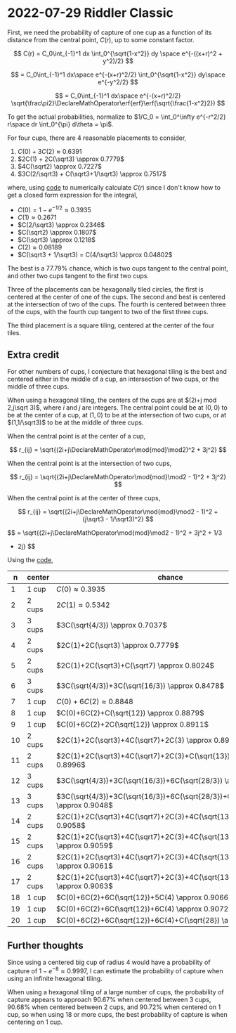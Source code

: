 2022-07-29 Riddler Classic
==========================
First, we need the probability of capture of one cup as a function of
its distance from the central point, $C(r)$, up to some constant
factor.

$$ C(r) = C_0\int_{-1}^1 dx \int_0^{\sqrt{1-x^2}} dy \space e^{-((x+r)^2 + y^2)/2} $$

$$  = C_0\int_{-1}^1 dx\space e^{-(x+r)^2/2} \int_0^{\sqrt{1-x^2}} dy\space e^{-y^2/2} $$

$$ = C_0\int_{-1}^1 dx\space e^{-(x+r)^2/2} \sqrt{\frac\pi2}\DeclareMathOperator\erf{erf}\erf(\sqrt{\frac{1-x^2}2}) $$

To get the actual probabilities, normalize to
$1/C_0 = \int_0^\infty e^{-r^2/2} r\space dr \int_0^{\pi} d\theta = \pi$.

For four cups, there are 4 reasonable placements to consider,

1. $C(0) + 3C(2) \approx 0.6391$
2. $2C(1) + 2C(\sqrt3) \approx 0.7779$
3. $4C(\sqrt2) \approx 0.7227$
4. $3C(2/\sqrt3) + C(\sqrt3+1/\sqrt3) \approx 0.7517$

where, using [code](20220729c.hs) to numerically calculate $C(r)$
since I don't know how to get a closed form expression for the
integral,
* $C(0) = 1-e^{-1/2} \approx 0.3935$
* $C(1) \approx 0.2671$
* $C(2/\sqrt3) \approx 0.2346$
* $C(\sqrt2) \approx 0.1807$
* $C(\sqrt3) \approx 0.1218$
* $C(2) \approx 0.08189$
* $C(\sqrt3 + 1/\sqrt3) = C(4/\sqrt3) \approx 0.04802$

The best is a 77.79% chance, which is two cups tangent to the central
point, and other two cups tangent to the first two cups.

Three of the placements can be hexagonally tiled circles, the first is
centered at the center of one of the cups.  The second and best is
centered at the intersection of two of the cups.  The fourth is
centered between three of the cups, with the fourth cup tangent to two
of the first three cups.

The third placement is a square tiling, centered at the center of the
four tiles.

Extra credit
------------
For other numbers of cups, I conjecture that hexagonal tiling is the
best and centered either in the middle of a cup, an intersection of
two cups, or the middle of three cups.

When using a hexagonal tiling, the centers of the cups are at
$(2i+j mod 2,j\sqrt 3)$, where $i$ and $j$ are integers.  The central
point could be at $(0,0)$ to be at the center of a cup, at $(1,0)$ to
be at the intersection of two cups, or at $(1,1/\sqrt3)$ to be at the
middle of three cups.

When the central point is at the center of a cup,

$$ r_{ij} = \sqrt{(2i+j\DeclareMathOperator\mod{mod}\mod2)^2 + 3j^2} $$

When the central point is at the intersection of two cups,

$$ r_{ij} = \sqrt{(2i+j\DeclareMathOperator\mod{mod}\mod2 - 1)^2 + 3j^2} $$

When the central point is at the center of three cups,

$$ r_{ij} = \sqrt{(2i+j\DeclareMathOperator\mod{mod}\mod2 - 1)^2 + (j\sqrt3 - 1/\sqrt3)^2} $$

$$ = \sqrt{(2i+j\DeclareMathOperator\mod{mod}\mod2 - 1)^2 + 3j^2 + 1/3
- 2j} $$

Using the [code](20220729c.hs),

|n |center|chance|
|--|------|------|
|1 |1 cup |$C(0) \approx 0.3935$|
|2 |2 cups|$2C(1) \approx 0.5342$|
|3 |3 cups|$3C(\sqrt{4/3}) \approx 0.7037$|
|4 |2 cups|$2C(1)+2C(\sqrt3) \approx 0.7779$|
|5 |2 cups|$2C(1)+2C(\sqrt3)+C(\sqrt7) \approx 0.8024$|
|6 |3 cups|$3C(\sqrt{4/3})+3C(\sqrt{16/3}) \approx 0.8478$|
|7 |1 cup |$C(0)+6C(2) \approx 0.8848$|
|8 |1 cup |$C(0)+6C(2)+C(\sqrt{12}) \approx 0.8879$|
|9 |1 cup |$C(0)+6C(2)+2C(\sqrt{12}) \approx 0.8911$|
|10|2 cups|$2C(1)+2C(\sqrt3)+4C(\sqrt7)+2C(3) \approx 0.8975$|
|11|2 cups|$2C(1)+2C(\sqrt3)+4C(\sqrt7)+2C(3)+C(\sqrt{13}) \approx 0.8996$|
|12|3 cups|$3C(\sqrt{4/3})+3C(\sqrt{16/3})+6C(\sqrt{28/3}) \approx 0.9044$|
|13|3 cups|$3C(\sqrt{4/3})+3C(\sqrt{16/3})+6C(\sqrt{28/3})+C(\sqrt{52/3}) \approx 0.9048$|
|14|2 cups|$2C(1)+2C(\sqrt3)+4C(\sqrt7)+2C(3)+4C(\sqrt{13}) \approx 0.9058$|
|15|2 cups|$2C(1)+2C(\sqrt3)+4C(\sqrt7)+2C(3)+4C(\sqrt{13})+C(\sqrt{19}) \approx 0.9059$|
|16|2 cups|$2C(1)+2C(\sqrt3)+4C(\sqrt7)+2C(3)+4C(\sqrt{13})+2C(\sqrt{19}) \approx 0.9061$|
|17|2 cups|$2C(1)+2C(\sqrt3)+4C(\sqrt7)+2C(3)+4C(\sqrt{13})+3C(\sqrt{19}) \approx 0.9063$|
|18|1 cup |$C(0)+6C(2)+6C(\sqrt{12})+5C(4) \approx 0.9066$|
|19|1 cup |$C(0)+6C(2)+6C(\sqrt{12})+6C(4) \approx 0.9072$|
|20|1 cup |$C(0)+6C(2)+6C(\sqrt{12})+6C(4)+C(\sqrt{28}) \approx 0.9072$|

Further thoughts
----------------
Since using a centered big cup of radius 4 would have a probability of
capture of $1 - e^{-8} \approx 0.9997$, I can estimate the probability
of capture when using an infinite hexagonal tiling.

When using a hexagonal tiling of a large number of cups, the
probability of capture appears to approach 90.67% when centered
between 3 cups, 90.68% when centered between 2 cups, and 90.72% when
centered on 1 cup, so when using 18 or more cups, the best probability
of capture is when centering on 1 cup.

